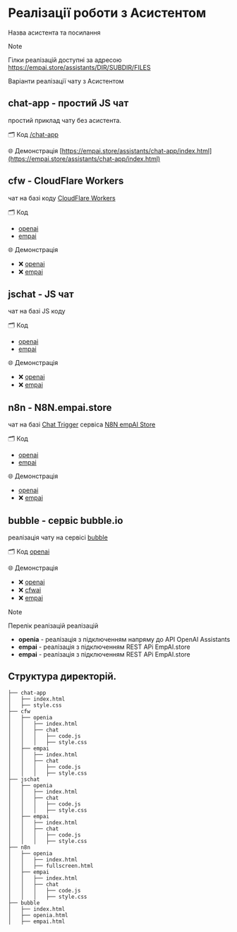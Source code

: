 #   Реалізації роботи з Асистентом
Назва асистента та посилання

> [!NOTE]
> Гілки реалізацій доступні за адресою https://empai.store/assistants/DIR/SUBDIR/FILES



Варіанти реалізації чату з Асистентом

## chat-app - простий JS чат
простий приклад чату без асистента.

🗂 Код [/chat-app](chat-app)

🌐 Демонстрація [https://empai.store/assistants/chat-app/index.html](https://empai.store/assistants/chat-app/index.html)



## cfw - CloudFlare Workers
чат на базі коду  [CloudFlare Workers](https://workers.cloudflare.com)

🗂 Код 
- [openai](cfw/openai)
- [empai](cfw/empai) 

🌐 Демонстрація 
- ❌ [openai](https://empai.store/assistants/cfw/openai/index.html)
- ❌ [empai](https://empai.store/assistants/cfw/empai/index.html)



## jschat - JS чат
чат на базі JS коду  

🗂 Код 
- [openai](jschat/openai)
- [empai](jschat/empai) 

🌐 Демонстрація    
- ❌ [openai](https://empai.store/assistants/jschat/openai/index.html)   
- ❌ [empai](https://empai.store/assistants/jschat/empai/index.html)



## n8n - N8N.empai.store
чат на базі [Chat Trigger](https://docs.n8n.io/integrations/builtin/core-nodes/n8n-nodes-langchain.chattrigger/)  сервіса [N8N empAI Store](https://n8n.empai.store/)

🗂 Код 
- [openai](n8n/openai)
- [empai](n8n/empai)

🌐 Демонстрація  
- [openai](https://empai.store/assistants/n8n/openai/index.html)   
- ❌ [empai](https://empai.store/assistants/n8n/empai/index.html)



## bubble -  сервіс bubble.io
реалізація чату на сервісі [bubble](https://bubble.io/)

🗂 Код [openai](n8n/bubble)

🌐 Демонстрація 
- ❌ [openai](https://empai.store/assistants/bubble/openai.html)
- ❌ [cfwai](https://empai.store/assistants/bubble/cfwai.html)
- ❌ [empai](https://empai.store/assistants/bubble/empai.html)


> [!NOTE]
> Перелік реалізацій реалізацій
>  - **openia** - реалізація з підключенням напряму до API OpenAI Assistants 
>  - **empai** - реалізація з підключенням  REST APi EmpAI.store
>  - **empai** - реалізація з підключенням  REST APi EmpAI.store


## Структура директорій.
~~~ tree
├── chat-app
│   ├── index.html
│   ├── style.css
├── cfw
│   ├── openia
│   │   ├── index.html
│   │   ├── chat
│   │   │   ├── code.js
│   │   │   ├── style.css
│   ├── empai
│   │   ├── index.html
│   │   ├── chat
│   │   │   ├── code.js
│   │   │   ├── style.css
├── jschat
│   ├── openia
│   │   ├── index.html
│   │   ├── chat
│   │   │   ├── code.js
│   │   │   ├── style.css
│   ├── empai
│   │   ├── index.html
│   │   ├── chat
│   │   │   ├── code.js
│   │   │   ├── style.css
├── n8n
│   ├── openia
│   │   ├── index.html
│   │   ├── fullscreen.html
│   ├── empai
│   │   ├── index.html
│   │   ├── chat
│   │   │   ├── code.js
│   │   │   ├── style.css
├── bubble
│   ├── index.html
│   ├── openia.html
│   ├── empai.html

~~~

